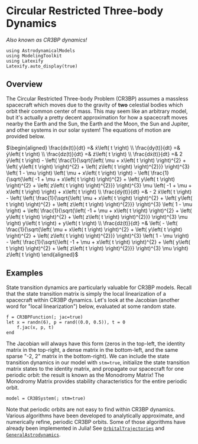 # Circular Restricted Three-body Dynamics
_Also known as CR3BP dynamics!_

```@setup main
using AstrodynamicalModels
using ModelingToolkit
using Latexify
Latexify.auto_display(true)
```

## Overview

The Circular Restricted Three-body Problem (CR3BP) assumes a massless spacecraft which moves
due to the gravity of __two__ celestial bodies which orbit their common center of mass.
This may seem like an arbitrary model, but it's actually a pretty decent approximation for how 
a spacecraft moves nearby the Earth and the Sun, the Earth and the Moon, the Sun and 
Jupiter, and other systems in our solar system! The equations of motion 
are provided below.

$\begin{aligned}
\frac{dx(t)}{dt} =& ẋ\left( t \right) \\
\frac{dy(t)}{dt} =& ẏ\left( t \right) \\
\frac{dz(t)}{dt} =& ż\left( t \right) \\
\frac{dẋ(t)}{dt} =& 2 ẏ\left( t \right) - \left( \frac{1}{\sqrt{\left( \mu + x\left( t \right) \right)^{2} + \left( y\left( t \right) \right)^{2} + \left( z\left( t \right) \right)^{2}}} \right)^{3} \left( 1 - \mu \right) \left( \mu + x\left( t \right) \right) - \left( \frac{1}{\sqrt{\left( -1 + \mu + x\left( t \right) \right)^{2} + \left( y\left( t \right) \right)^{2} + \left( z\left( t \right) \right)^{2}}} \right)^{3} \mu \left( -1 + \mu + x\left( t \right) \right) + x\left( t \right) \\
\frac{dẏ(t)}{dt} =&  - 2 ẋ\left( t \right) - \left( \left( \frac{1}{\sqrt{\left( \mu + x\left( t \right) \right)^{2} + \left( y\left( t \right) \right)^{2} + \left( z\left( t \right) \right)^{2}}} \right)^{3} \left( 1 - \mu \right) + \left( \frac{1}{\sqrt{\left( -1 + \mu + x\left( t \right) \right)^{2} + \left( y\left( t \right) \right)^{2} + \left( z\left( t \right) \right)^{2}}} \right)^{3} \mu \right) y\left( t \right) + y\left( t \right) \\
\frac{dż(t)}{dt} =& \left(  - \left( \frac{1}{\sqrt{\left( \mu + x\left( t \right) \right)^{2} + \left( y\left( t \right) \right)^{2} + \left( z\left( t \right) \right)^{2}}} \right)^{3} \left( 1 - \mu \right) - \left( \frac{1}{\sqrt{\left( -1 + \mu + x\left( t \right) \right)^{2} + \left( y\left( t \right) \right)^{2} + \left( z\left( t \right) \right)^{2}}} \right)^{3} \mu \right) z\left( t \right)
\end{aligned}$

## Examples

State transition dynamics are particularly valuable for CR3BP models.
Recall that the state transition matrix is simply the local linearization
of a spacecraft within CR3BP dynamics. Let's look at the Jacobian (another
word for "local linearization") below, evaluated at some random state.

```@repl main
f = CR3BPFunction(; jac=true)
let x = randn(6), p = rand((0.0, 0.5)), t = 0
    f.jac(x, p, t)
end
```

The Jacobian will always have this form (zeros in the top-left,
the identity matrix in the top-right, a dense matrix in the 
bottom-left, and the same sparse "-2, 2" matrix in the bottom-right).
We can include the state transition dynamics in our model with 
`stm=true`, initialize the state transition matrix states to the 
identity matrix, and propagate our spacecraft for one periodic orbit:
the result is known as the Monodromy Matrix! The Monodromy Matrix
provides stability characteristics for the entire periodic orbit.

```@repl main
model = CR3BSystem(; stm=true)
```

Note that periodic orbits are not easy to find within CR3BP dynamics.
Various algorithms have been developed to analytically approximate, 
and numerically refine, periodic CR3BP orbits. Some of those 
algorithms have already been implemented in Julia! See 
[`OrbitalTrajectories`](https://github.com/dpad/OrbitalTrajectories.jl)
and [`GeneralAstrodynamics`](https://github.com/cadojo/GeneralAstrodynamics.jl).